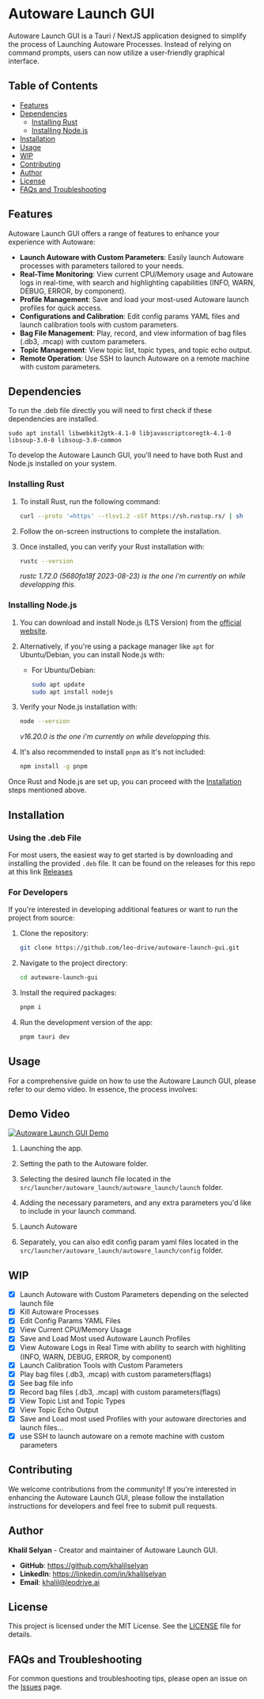 # Autoware Launch GUI

Autoware Launch GUI is a Tauri / NextJS application designed to simplify the process of Launching Autoware Processes. Instead of relying on command prompts, users can now utilize a user-friendly graphical interface.

## Table of Contents

- [Features](#features)
- [Dependencies](#dependencies)
  - [Installing Rust](#installing-rust)
  - [Installing Node.js](#installing-nodejs)
- [Installation](#installation)
- [Usage](#usage)
- [WIP](#wip)
- [Contributing](#contributing)
- [Author](#author)
- [License](#license)
- [FAQs and Troubleshooting](#faqs-and-troubleshooting)

## Features

Autoware Launch GUI offers a range of features to enhance your experience with Autoware:

- **Launch Autoware with Custom Parameters**: Easily launch Autoware processes with parameters tailored to your needs.
- **Real-Time Monitoring**: View current CPU/Memory usage and Autoware logs in real-time, with search and highlighting capabilities (INFO, WARN, DEBUG, ERROR, by component).
- **Profile Management**: Save and load your most-used Autoware launch profiles for quick access.
- **Configurations and Calibration**: Edit config params YAML files and launch calibration tools with custom parameters.
- **Bag File Management**: Play, record, and view information of bag files (.db3, .mcap) with custom parameters.
- **Topic Management**: View topic list, topic types, and topic echo output.
- **Remote Operation**: Use SSH to launch Autoware on a remote machine with custom parameters.

## Dependencies
To run the .deb file directly you will need to first check if these dependencies are installed.
```
sudo apt install libwebkit2gtk-4.1-0 libjavascriptcoregtk-4.1-0 libsoup-3.0-0 libsoup-3.0-common
```
To develop the Autoware Launch GUI, you'll need to have both Rust and Node.js installed on your system.

### Installing Rust

1. To install Rust, run the following command:

   ```bash
   curl --proto '=https' --tlsv1.2 -sSf https://sh.rustup.rs/ | sh
   ```

2. Follow the on-screen instructions to complete the installation.

3. Once installed, you can verify your Rust installation with:

   ```bash
   rustc --version
   ```

   _rustc 1.72.0 (5680fa18f 2023-08-23) is the one i'm currently on while developping this._

### Installing Node.js

1. You can download and install Node.js (LTS Version) from the [official website](https://nodejs.org/).

2. Alternatively, if you're using a package manager like `apt` for Ubuntu/Debian, you can install Node.js with:

   - For Ubuntu/Debian:

     ```bash
     sudo apt update
     sudo apt install nodejs
     ```

3. Verify your Node.js installation with:

   ```bash
   node --version
   ```

   _v16.20.0 is the one i'm currently on while developping this._

4. It's also recommended to install `pnpm` as it's not included:

   ```bash
   npm install -g pnpm
   ```

Once Rust and Node.js are set up, you can proceed with the [Installation](#installation) steps mentioned above.

## Installation

### Using the .deb File

For most users, the easiest way to get started is by downloading and installing the provided `.deb` file.
It can be found on the releases for this repo at this link [Releases](https://github.com/leo-drive/autoware-launch-gui/releases/)

### For Developers

If you're interested in developing additional features or want to run the project from source:

1. Clone the repository:

   ```bash
   git clone https://github.com/leo-drive/autoware-launch-gui.git
   ```

2. Navigate to the project directory:

   ```bash
   cd autoware-launch-gui
   ```

3. Install the required packages:

   ```bash
   pnpm i
   ```

4. Run the development version of the app:

   ```bash
   pnpm tauri dev
   ```

## Usage

For a comprehensive guide on how to use the Autoware Launch GUI, please refer to our demo video. In essence, the process involves:

## **Demo Video**

[![Autoware Launch GUI Demo](https://github-production-user-asset-6210df.s3.amazonaws.com/36904941/273592037-9bb7c83d-eb79-4991-a43c-16d1c5b2673d.png)](https://www.youtube.com/watch?v=iQEEct-pwpg&ab_channel=KhalilSelyan)

1. Launching the app.
2. Setting the path to the Autoware folder.
3. Selecting the desired launch file located in the `src/launcher/autoware_launch/autoware_launch/launch` folder.
4. Adding the necessary parameters, and any extra parameters you'd like to include in your launch command.
5. Launch Autoware

6. Separately, you can also edit config param yaml files located in the `src/launcher/autoware_launch/autoware_launch/config` folder.

## WIP

- [x] Launch Autoware with Custom Parameters depending on the selected launch file
- [x] Kill Autoware Processes
- [x] Edit Config Params YAML Files
- [x] View Current CPU/Memory Usage
- [x] Save and Load Most used Autoware Launch Profiles
- [x] View Autoware Logs in Real Time with ability to search with highliting (INFO, WARN, DEBUG, ERROR, by component)
- [x] Launch Calibration Tools with Custom Parameters
- [x] Play bag files (.db3, .mcap) with custom parameters(flags)
- [x] See bag file info
- [x] Record bag files (.db3, .mcap) with custom parameters(flags)
- [x] View Topic List and Topic Types
- [x] View Topic Echo Output
- [x] Save and Load most used Profiles with your autoware directories and launch files...
- [x] use SSH to launch autoware on a remote machine with custom parameters

## Contributing

We welcome contributions from the community! If you're interested in enhancing the Autoware Launch GUI, please follow the installation instructions for developers and feel free to submit pull requests.

## Author

**Khalil Selyan** - Creator and maintainer of Autoware Launch GUI.

- **GitHub**: <https://github.com/khalilselyan>
- **LinkedIn**: <https://linkedin.com/in/khalilselyan>
- **Email**: <khalil@leodrive.ai>

## License

This project is licensed under the MIT License. See the [LICENSE](LICENSE) file for details.

## FAQs and Troubleshooting

For common questions and troubleshooting tips, please open an issue on the [Issues](https://github.com/leo-drive/autoware-launch-gui/issues) page.
